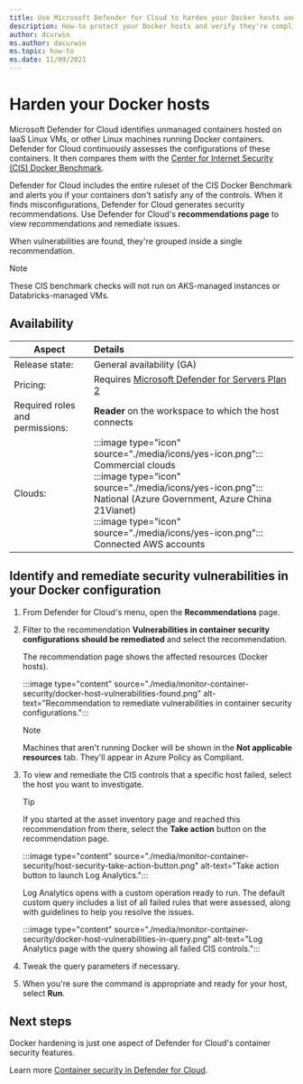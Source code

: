 ```yaml
---
title: Use Microsoft Defender for Cloud to harden your Docker hosts and protect the containers
description: How-to protect your Docker hosts and verify they're compliant with the CIS Docker benchmark
author: dcurwin
ms.author: dacurwin
ms.topic: how-to
ms.date: 11/09/2021
---
```

# Harden your Docker hosts

Microsoft Defender for Cloud identifies unmanaged containers hosted on IaaS Linux VMs, or other Linux machines running Docker containers. Defender for Cloud continuously assesses the configurations of these containers. It then compares them with the [Center for Internet Security (CIS) Docker Benchmark](https://www.cisecurity.org/benchmark/docker/).

Defender for Cloud includes the entire ruleset of the CIS Docker Benchmark and alerts you if your containers don't satisfy any of the controls. When it finds misconfigurations, Defender for Cloud generates security recommendations. Use Defender for Cloud's **recommendations page** to view recommendations and remediate issues.

When vulnerabilities are found, they're grouped inside a single recommendation.

>[!NOTE]
> These CIS benchmark checks will not run on AKS-managed instances or Databricks-managed VMs.

## Availability

|Aspect|Details|
|----|:----|
|Release state:|General availability (GA)|
|Pricing:|Requires [Microsoft Defender for Servers Plan 2](plan-defender-for-servers-select-plan.md#plan-features)|
|Required roles and permissions:|**Reader** on the workspace to which the host connects|
|Clouds:|:::image type="icon" source="./media/icons/yes-icon.png"::: Commercial clouds<br>:::image type="icon" source="./media/icons/yes-icon.png"::: National (Azure Government, Azure China 21Vianet)<br>:::image type="icon" source="./media/icons/yes-icon.png"::: Connected AWS accounts|


## Identify and remediate security vulnerabilities in your Docker configuration

1. From Defender for Cloud's menu, open the **Recommendations** page.

1. Filter to the recommendation **Vulnerabilities in container security configurations should be remediated** and select the recommendation.

    The recommendation page shows the affected resources (Docker hosts). 

    :::image type="content" source="./media/monitor-container-security/docker-host-vulnerabilities-found.png" alt-text="Recommendation to remediate vulnerabilities in container security configurations.":::

    > [!NOTE]
    > Machines that aren't running Docker will be shown in the **Not applicable resources** tab. They'll appear in Azure Policy as Compliant. 

1. To view and remediate the CIS controls that a specific host failed, select the host you want to investigate. 

    > [!TIP]
    > If you started at the asset inventory page and reached this recommendation from there, select the **Take action** button on the recommendation page.
    >
    > :::image type="content" source="./media/monitor-container-security/host-security-take-action-button.png" alt-text="Take action button to launch Log Analytics.":::

    Log Analytics opens with a custom operation ready to run. The default custom query includes a list of all failed rules that were assessed, along with guidelines to help you resolve the issues.

    :::image type="content" source="./media/monitor-container-security/docker-host-vulnerabilities-in-query.png" alt-text="Log Analytics page with the query showing all failed CIS controls.":::

1. Tweak the query parameters if necessary.

1. When you're sure the command is appropriate and ready for your host, select **Run**.


## Next steps

Docker hardening is just one aspect of Defender for Cloud's container security features. 

Learn more [Container security in Defender for Cloud](defender-for-containers-introduction.md).
